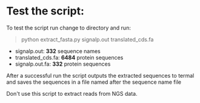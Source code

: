 # Test the script:
To test the script run change to directory and run:

> python extract_fasta.py signalp.out translated_cds.fa

  * signalp.out:              **332** sequence names
  * translated_cds.fa:        **6484** protein sequences 
  * signalp.out.fa:           **332** protein sequences

After a successful run the script outputs the extracted sequences to termal and saves the sequences in a file named after the sequence name file

Don't use this script to extract reads from NGS data. 

